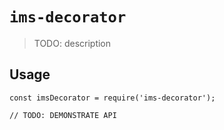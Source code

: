 # `ims-decorator`

> TODO: description

## Usage

```
const imsDecorator = require('ims-decorator');

// TODO: DEMONSTRATE API
```
